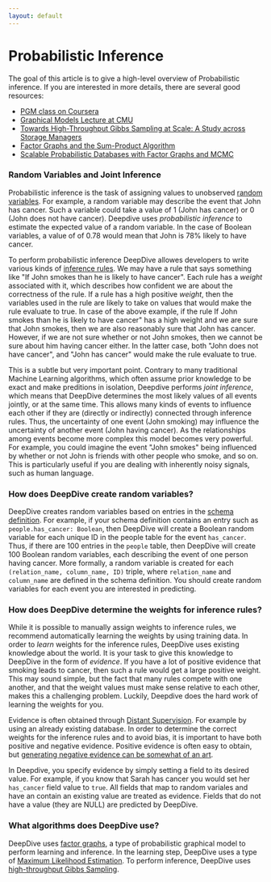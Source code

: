 ```yaml
---
layout: default
---
```


# Probabilistic Inference

The goal of this article is to give a high-level overview of Probabilistic inference. If you are interested in more details, there are several good resources:

- [PGM class on Coursera](https://www.coursera.org/course/pgm)
- [Graphical Models Lecture at CMU](http://alex.smola.org/teaching/cmu2013-10-701x/pgm.html)
- [Towards High-Throughput Gibbs Sampling at Scale: A Study across Storage Managers](http://cs.stanford.edu/people/chrismre/papers/elementary_sigmod.pdf)
- [Factor Graphs and the Sum-Product Algorithm](http://www.comm.utoronto.ca/~frank/papers/KFL01.pdf)
- [Scalable Probabilistic Databases with Factor Graphs and MCMC](http://arxiv.org/pdf/1005.1934v1.pdf)

### Random Variables and Joint Inference

Probabilistic inference is the task of assigning values to unobserved [random variables](http://en.wikipedia.org/wiki/Random_variable). For example, a random variable may describe the event that John has cancer. Such a variable could take a value of 1 (John has cancer) or 0 (John does not have cancer). Deepdive uses *probabilistic inference* to estimate the expected value of a random variable. In the case of Boolean variables, a value of of 0.78 would mean that John is 78% likely to have cancer.

To perform probabilistic inference DeepDive allowes developers to write various kinds of [inference rules](doc/inference.html). We may have a rule that says something like "If John smokes than he is likely to have cancer". Each rule has a *weight* associated with it, which describes how confident we are about the correctness of the rule. If a rule has a high positive *weight*, then the variables used in the rule are likely to take on values that would make the rule evaluate to true. In case of the above example, if the rule If John smokes than he is likely to have cancer" has a high weight and we are sure that John smokes, then we are also reasonably sure that John has cancer. However, if we are not sure whether or not John smokes, then we cannot be sure about him having cancer either. In the latter case, both "John does not have cancer", and "John has cancer" would make the rule evaluate to true.

This is a subtle but very important point. Contrary to many traditional Machine Learning algorithms, which often assume prior knowledge to be exact and make preditions in isolation, Deepdive performs *joint inference*, which means that DeepDive determines the most likely values of all events jointly, or at the same time. This allows many kinds of events to influence each other if they are (directly or indirectly) connected through inference rules. Thus, the uncertainty of one event (John smoking) may influence the uncertainty of another event (John having cancer). As the relationships among events become more complex this model becomes very powerful. For example, you could imagine the event "John smokes" being influenced by whether or not John is friends with other people who smoke, and so on. This is particularly useful if you are dealing with inherently noisy signals, such as human language.

### How does DeepDive create random variables?

DeepDive creates random variables based on entries in the [schema definition](doc/schema.html). For example, if your schema definition contains an entry such as `people.has_cancer: Boolean`, then DeepDive will create a Boolean random variable for each unique ID in the people table for the event `has_cancer`. Thus, if there are 100 entries in the `people` table, then DeepDive will create 100 Boolean random variables, each describing the event of one person having cancer. More formally, a random variable is created for each `(relation_name, column_name, ID)` triple, where `relation_name` and `column_name` are defined in the schema definition. You should create random variables for each event you are interested in predicting.

### How does DeepDive determine the weights for inference rules?

While it is possible to manually assign weights to inference rules, we recommend automatically learning the weights by using training data. In order to *learn* weights for the inference rules, DeepDive uses existing knowledge about the world. It is your task to give this knowledge to DeepDive in the form of *evidence*. If you have a lot of positive evidence that smoking leads to cancer, then such a rule would get a large positive weight. This may sound simple, but the fact that many rules compete with one another, and that the weight values must make sense relative to each other, makes this a challenging problem. Luckily, Deepdive does the hard work of learning the weights for you.

Evidence is often obtained through [Distant Supervision](/doc/general/distant_supervision.html). For example by using an already existing database. In order to determine the correct weights for the inference rules and to avoid bias, it is important to have both positive and negative evidence. Positive evidence is often easy to obtain, but [generating negative evidence can be somewhat of an art](/doc/general/generating_negative_examples.html).

In Deepdive, you specify evidence by simply setting a field to its desired value. For example, if you know that Sarah has cancer you would set her `has_cancer` field value to `true`. All fields that map to random variales and have an contain an existing value are treated as evidence. Fields that do not have a value (they are NULL) are predicted by DeepDive.

### What algorithms does DeepDive use?

DeepDive uses [factor graphs](http://en.wikipedia.org/wiki/Factor_graph), a type of probabilistic graphical model to perform learning and inference. In the learning step, DeepDive uses a type of [Maximum Likelihood Estimation](http://en.wikipedia.org/wiki/Maximum_likelihood_estimation). To perform inference, DeepDive uses [high-throughput Gibbs Sampling](http://cs.stanford.edu/people/chrismre/papers/elementary_sigmod.pdf).


